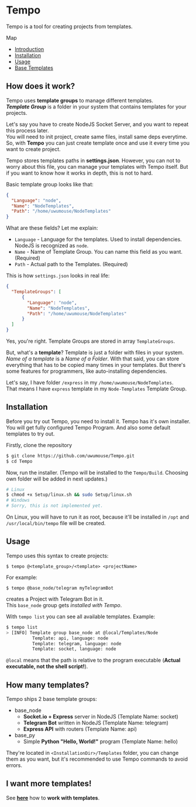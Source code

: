 # Tempo
Tempo is a tool for creating projects from templates. 

Map
- [Introduction](#how-does-it-work)
- [Installation](#installation)
- [Usage](#usage)
- [Base Templates](#how-many-templates)

## How does it work?
Tempo uses **template groups** to manage different templates.  
_**Template Group**_ is a folder in your system that contains templates for your projects.  

Let's say you have to create NodeJS Socket Server, and you want to repeat this process later.  
You will need to init project, create same files, install same deps everytime. So, with **Tempo** you can just create template once and use it every time you want to create project.  

Tempo stores templates paths in **settings.json**. However, you can not to worry about this file, you can manage your templates with Tempo itself. 
But if you want to know how it works in depth, this is not to hard.

Basic template group looks like that:
```json
{
  "Language": "node",
  "Name": "NodeTemplates",
  "Path": "/home/uwumouse/NodeTemplates"
}
```
What are these fields? Let me explain:
- `Language` - Language for the templates. Used to install dependencies. NodeJS is recognized as `node`.
- `Name` - Name of Template Group. You can name this field as you want. (Required)
- `Path` - Actual path to the Templates. (Required)

This is how `settings.json` looks in real life:
```json
{
  "TemplateGroups": [
      {
        "Language": "node",
        "Name": "NodeTemplates",
        "Path": "/home/uwumouse/NodeTemplates"
      }
  ]
}
```
Yes, you're right. Template Groups are stored in array `TemplateGroups`.  

But, what's a **template**?
Template is just a folder with files in your system. _Name of a template_ is a _Name of a Folder_.
With that said, you can store everything that has to be copied many times in your templates. But there's some features for programmers, like auto-installing dependencies.

Let's say, I have folder `/express` in my `/home/uwumouse/NodeTemplates`.  
That means I have `express` template in my `Node-Templates` Template Group.

## Installation
Before you try out Tempo, you need to install it. Tempo has it's own installer.  
You will get fully configured Tempo Program. And also some default templates to try out.

Firstly, clone the repository
```sh
$ git clone https://github.com/uwumouse/Tempo.git
$ cd Tempo
```
Now, run the installer. (Tempo will be installed to the `Tempo/Build`. Choosing own folder will be added in next updates.)  
```bash
# Linux
$ chmod +x Setup/linux.sh && sudo Setup/linux.sh
# Windows
# Sorry, this is not implemented yet.
```

On Linux, you will have to run it as root, because it'll be installed in `/opt` and `/usr/local/bin/tempo` file will be created.

## Usage
Tempo uses this syntax to create projects:  
```
$ tempo @<template_group>/<template> <projectName>
```
For example:
```
$ tempo @base_node/telegram myTelegramBot
```
creates a Project with Telegram Bot in it.  
This `base_node` group gets _installed with Tempo_.

With `tempo list` you can see all available templates.
Example:
```sh
$ tempo list
> [INFO] Template group base_node at @local/Templates/Node
          Template: api, language: node
          Template: telegram, language: node
          Template: socket, language: node
```
`@local` means that the path is relative to the program executable (**Actual executable, not the shell script!**).

## How many templates?
Tempo ships 2 base template groups:
- base_node
    - **Socket.io + Express** server in NodeJS (Template Name: socket)
    - **Telegram Bot** written in NodeJS (Template Name: telegram)
    - **Express API** with routers (Template Name: api)
- base_py
    - Simple **Python "Hello, World!"** program (Template Name: hello)

They're located in `<InstallationDir>/Templates` folder, you can change them as you want, but it's recommended to use Tempo commands to avoid errors.

## I want more templates!
See [**here**](https://github.com/uwumouse/Tempo/blob/master/TemplatesInDepth.md) how to **work with templates**.